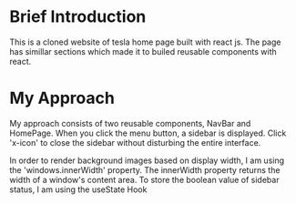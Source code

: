# Brief Introduction

This is a cloned website of tesla home page built with react js. The page has simillar sections which made it to builed reusable components with react.

# My Approach

My approach consists of two reusable components, NavBar and HomePage. When you click the menu button, a sidebar is displayed. Click 'x-icon' to close the sidebar without disturbing the entire interface.

In order to render background images based on display width, I am using the 'windows.innerWidth' property. The innerWidth property returns the width of a window's content area.
To store the boolean value of sidebar status, I am using the useState Hook
